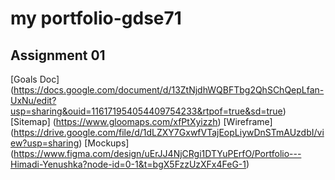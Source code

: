 # my portfolio-gdse71

## Assignment 01 

[Goals Doc] (https://docs.google.com/document/d/13ZtNjdhWQBFTbg2QhSChQepLfan-UxNu/edit?usp=sharing&ouid=116171954054409754233&rtpof=true&sd=true)
[Sitemap] (https://www.gloomaps.com/xfPtXyizzh) 
[Wireframe] (https://drive.google.com/file/d/1dLZXY7GxwfVTajEopLiywDnSTmAUzdbI/view?usp=sharing)
[Mockups] (https://www.figma.com/design/uErJJ4NjCRgi1DTYuPErfO/Portfolio---Himadi-Yenushka?node-id=0-1&t=bgX5FzzUzXFx4FeG-1)